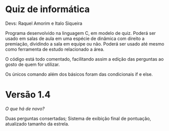 # Quiz de informática

Devs: Raquel Amorim e Italo Siqueira


Programa desenvolvido na linguagem C, em modelo de quiz. Poderá ser usado em salas de aula em uma espécie de dinâmica com direito a premiação, dividindo a sala em equipe ou não. Poderá ser usado até mesmo como ferramenta de estudo relacionado a área.

O código está todo comentado, facilitando assim a edição das perguntas ao gosto de quem for utilizar.

Os únicos comando além dos básicos foram das condicionais if e else.


# Versão 1.4

*O que há de novo?*

Duas perguntas consertadas;
Sistema de exibição final de pontuação, atualizado tamanho da estrela.

